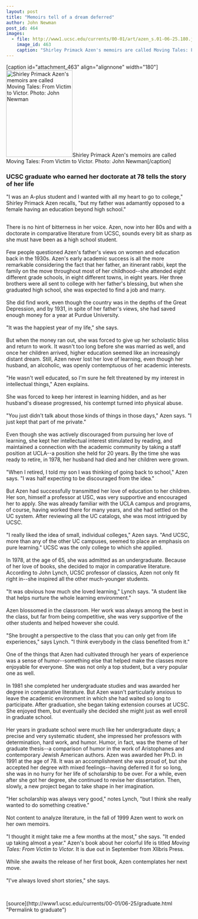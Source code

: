 ```yaml
---
layout: post
title: "Memoirs tell of a dream deferred"
author: John Newman
post_id: 464
images:
  - file: http://www1.ucsc.edu/currents/00-01/art/azen_s.01-06-25.180.jpg
    image_id: 463
    caption: "Shirley Primack Azen's memoirs are called Moving Tales: From Victim to Victor. Photo: John Newman"
---
```


[caption id="attachment_463" align="alignnone" width="180"]<a href="http://localhost/mysite/wp-content/uploads/2001/06/azen_s.01-06-25.180.jpg"><img class="size-full wp-image-463" src="http://localhost/mysite/wp-content/uploads/2001/06/azen_s.01-06-25.180.jpg" alt="Shirley Primack Azen's memoirs are called Moving Tales: From Victim to Victor. Photo: John Newman" width="180" height="235" /></a>Shirley Primack Azen's memoirs are called Moving Tales: From Victim to Victor. Photo: John Newman[/caption]
<h3>
  UCSC graduate who earned her doctorate at 78 tells the story of her life
</h3>
<p>
  "I was an A-plus student and I wanted with all my heart to go to college," Shirley Primack Azen recalls, "but my father was adamantly opposed to a female having an education beyond high school."
</p><br>
There is no hint of bitterness in her voice. Azen, now into her 80s and with a doctorate in comparative literature from UCSC, sounds every bit as sharp as she must have been as a high school student.<br>
<br>
Few people questioned Azen's father's views on women and education back in the 1930s. Azen's early academic success is all the more remarkable considering the fact that her father, an itinerant rabbi, kept the family on the move throughout most of her childhood--she attended eight different grade schools, in eight different towns, in eight years. Her three brothers were all sent to college with her father's blessing, but when she graduated high school, she was expected to find a job and marry.<br>
<br>
She did find work, even though the country was in the depths of the Great Depression, and by 1931, in spite of her father's views, she had saved enough money for a year at Purdue University.<br>
<br>
"It was the happiest year of my life," she says.<br>
<br>
But when the money ran out, she was forced to give up her scholastic bliss and return to work. It wasn't too long before she was married as well, and once her children arrived, higher education seemed like an increasingly distant dream. Still, Azen never lost her love of learning, even though her husband, an alcoholic, was openly contemptuous of her academic interests.<br>
<br>
"He wasn't well educated, so I'm sure he felt threatened by my interest in intellectual things," Azen explains.<br>
<br>
She was forced to keep her interest in learning hidden, and as her husband's disease progressed, his contempt turned into physical abuse.<br>
<br>
"You just didn't talk about those kinds of things in those days," Azen says. "I just kept that part of me private."<br>
<br>
Even though she was actively discouraged from pursuing her love of learning, she kept her intellectual interest stimulated by reading, and maintained a connection with the academic community by taking a staff position at UCLA--a position she held for 20 years. By the time she was ready to retire, in 1978, her husband had died and her children were grown.<br>
<br>
"When I retired, I told my son I was thinking of going back to school," Azen says. "I was half expecting to be discouraged from the idea."<br>
<br>
But Azen had successfully transmitted her love of education to her children. Her son, himself a professor at USC, was very supportive and encouraged her to apply. She was already familiar with the UCLA campus and programs, of course, having worked there for many years, and she had settled on the UC system. After reviewing all the UC catalogs, she was most intrigued by UCSC.<br>
<br>
"I really liked the idea of small, individual colleges," Azen says. "And UCSC, more than any of the other UC campuses, seemed to place an emphasis on pure learning." UCSC was the only college to which she applied.<br>
<br>
In 1978, at the age of 65, she was admitted as an undergraduate. Because of her love of books, she decided to major in comparative literature. According to John Lynch, UCSC professor of classics, Azen not only fit right in--she inspired all the other much-younger students.<br>
<br>
"It was obvious how much she loved learning," Lynch says. "A student like that helps nurture the whole learning environment."<br>
<br>
Azen blossomed in the classroom. Her work was always among the best in the class, but far from being competitive, she was very supportive of the other students and helped however she could.<br>
<br>
"She brought a perspective to the class that you can only get from life experiences," says Lynch. "I think everybody in the class benefited from it."<br>
<br>
One of the things that Azen had cultivated through her years of experience was a sense of humor--something else that helped make the classes more enjoyable for everyone. She was not only a top student, but a very popular one as well.<br>
<br>
In 1981 she completed her undergraduate studies and was awarded her degree in comparative literature. But Azen wasn't particularly anxious to leave the academic environment in which she had waited so long to participate. After graduation, she began taking extension courses at UCSC. She enjoyed them, but eventually she decided she might just as well enroll in graduate school.<br>
<br>
Her years in graduate school were much like her undergraduate days; a precise and very systematic student, she impressed her professors with determination, hard work, and humor. Humor, in fact, was the theme of her graduate thesis--a comparison of humor in the work of Aristophanes and contemporary Jewish American authors. Azen was awarded her Ph.D. in 1991 at the age of 78. It was an accomplishment she was proud of, but she accepted her degree with mixed feelings--having deferred it for so long, she was in no hurry for her life of scholarship to be over. For a while, even after she got her degree, she continued to revise her dissertation. Then, slowly, a new project began to take shape in her imagination.<br>
<br>
"Her scholarship was always very good," notes Lynch, "but I think she really wanted to do something creative."<br>
<br>
Not content to analyze literature, in the fall of 1999 Azen went to work on her own memoirs.<br>
<br>
"I thought it might take me a few months at the most," she says. "It ended up taking almost a year." Azen's book about her colorful life is titled <i>Moving Tales: From Victim to Victor.</i> It is due out in September from Xlibris Press.<br>
<br>
While she awaits the release of her first book, Azen contemplates her next move.<br>
<br>
"I've always loved short stories," she says.
<p>
  <br>

</p>
[source](http://www1.ucsc.edu/currents/00-01/06-25/graduate.html "Permalink to graduate")
